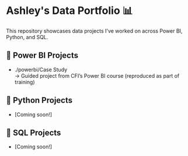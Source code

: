# Ashley's Data Portfolio 📊

This repository showcases data projects I've worked on across Power BI, Python, and SQL.

## 🔷 Power BI Projects
- ./powerbi/Case Study  
  → Guided project from CFI’s Power BI course (reproduced as part of training)

## 🐍 Python Projects
- [Coming soon!]

## 🧠 SQL Projects
- [Coming soon!]
